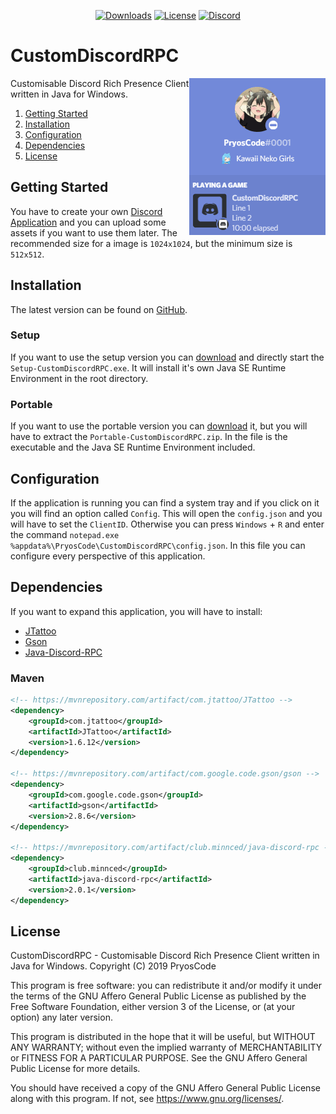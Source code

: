<p align="center">
    <a href="https://github.com/PryosCode/CustomDiscordRPC/releases"><img src="https://img.shields.io/github/downloads/PryosCode/CustomDiscordRPC/total?label=Downloads" alt="Downloads"></a>
    <a href="https://github.com/PryosCode/CustomDiscordRPC/blob/master/LICENSE"><img src="https://img.shields.io/github/license/PryosCode/CustomDiscordRPC?label=License" alt="License"></a>
    <a href="https://discord.gg/bF2GRHq"><img src="https://discordapp.com/api/guilds/350302354639290379/widget.png" alt="Discord"></a>
</p>

# CustomDiscordRPC

<a href="https://github.com/PryosCode/CustomDiscordRPC/releases"><img align="right" src="images/banner.gif"></a>

Customisable Discord Rich Presence Client written in Java for Windows.

1. [Getting Started](#getting-started)
2. [Installation](#installation)
3. [Configuration](#configuration)
4. [Dependencies](#dependencies)
5. [License](#license)

## Getting Started

You have to create your own [Discord Application](https://discordapp.com/developers/applications) and you can upload some assets if you want to use them later. The recommended size for a image is `1024x1024`, but the minimum size is `512x512`.

## Installation

The latest version can be found on [GitHub](https://github.com/PryosCode/CustomDiscordRPC/releases).

### Setup

If you want to use the setup version you can [download](https://github.com/PryosCode/CustomDiscordRPC/releases) and directly start the `Setup-CustomDiscordRPC.exe`. It will install it's own Java SE Runtime Environment in the root directory.

### Portable

If you want to use the portable version you can [download](https://github.com/PryosCode/CustomDiscordRPC/releases) it, but you will have to extract the `Portable-CustomDiscordRPC.zip`. In the file is the executable and the Java SE Runtime Environment included.

## Configuration

If the application is running you can find a system tray and if you click on it you will find an option called `Config`.
This will open the `config.json` and you will have to set the `ClientID`.
Otherwise you can press `Windows` + `R` and enter the command `notepad.exe %appdata%\PryosCode\CustomDiscordRPC\config.json`.
In this file you can configure every perspective of this application.

## Dependencies

If you want to expand this application, you will have to install:

* [JTattoo](http://www.jtattoo.net/)
* [Gson](https://github.com/google/gson)
* [Java-Discord-RPC](https://github.com/MinnDevelopment/java-discord-rpc)

### Maven

```xml
<!-- https://mvnrepository.com/artifact/com.jtattoo/JTattoo -->
<dependency>
    <groupId>com.jtattoo</groupId>
    <artifactId>JTattoo</artifactId>
    <version>1.6.12</version>
</dependency>

<!-- https://mvnrepository.com/artifact/com.google.code.gson/gson -->
<dependency>
    <groupId>com.google.code.gson</groupId>
    <artifactId>gson</artifactId>
    <version>2.8.6</version>
</dependency>

<!-- https://mvnrepository.com/artifact/club.minnced/java-discord-rpc -->
<dependency>
    <groupId>club.minnced</groupId>
    <artifactId>java-discord-rpc</artifactId>
    <version>2.0.1</version>
</dependency>
```

## License

CustomDiscordRPC - Customisable Discord Rich Presence Client written in Java for Windows.
Copyright (C) 2019 PryosCode

This program is free software: you can redistribute it and/or modify
it under the terms of the GNU Affero General Public License as published
by the Free Software Foundation, either version 3 of the License, or
    (at your option) any later version.

This program is distributed in the hope that it will be useful,
but WITHOUT ANY WARRANTY; without even the implied warranty of
MERCHANTABILITY or FITNESS FOR A PARTICULAR PURPOSE.  See the
GNU Affero General Public License for more details.

You should have received a copy of the GNU Affero General Public License
along with this program.  If not, see <https://www.gnu.org/licenses/>.
